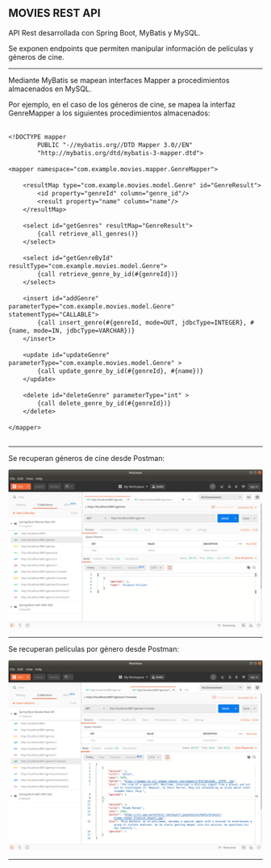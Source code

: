 MOVIES REST API 
--------------------------------------------------------------------------

API Rest desarrollada con Spring Boot, MyBatis y MySQL.

Se exponen endpoints que permiten manipular información de películas
y géneros de cine.

--------------------------------------------------------------------------

Mediante MyBatis se mapean interfaces Mapper a procedimientos almacenados
en MySQL. 

Por ejemplo, en el caso de los géneros de cine, se mapea la interfaz
GenreMapper a los siguientes procedimientos almacenados:

```

<!DOCTYPE mapper
        PUBLIC "-//mybatis.org//DTD Mapper 3.0//EN"
        "http://mybatis.org/dtd/mybatis-3-mapper.dtd">

<mapper namespace="com.example.movies.mapper.GenreMapper">

    <resultMap type="com.example.movies.model.Genre" id="GenreResult">
        <id property="genreId" column="genre_id"/>
        <result property="name" column="name"/>
    </resultMap>

    <select id="getGenres" resultMap="GenreResult">
        {call retrieve_all_genres()}
    </select>

    <select id="getGenreById" resultType="com.example.movies.model.Genre">
        {call retrieve_genre_by_id(#{genreId})}
    </select>

    <insert id="addGenre" parameterType="com.example.movies.model.Genre" statementType="CALLABLE">
        {call insert_genre(#{genreId, mode=OUT, jdbcType=INTEGER}, #{name, mode=IN, jdbcType=VARCHAR})}
    </insert>

    <update id="updateGenre" parameterType="com.example.movies.model.Genre" >
        {call update_genre_by_id(#{genreId}, #{name})}
    </update>

    <delete id="deleteGenre" parameterType="int" >
        {call delete_genre_by_id(#{genreId})}
    </delete>

</mapper>


```

--------------------------------------------------------------------------

Se recuperan géneros de cine desde Postman:

![Screenshot MySQLImages](screenshots/postman-get-all-genres.png)

--------------------------------------------------------------------------

Se recuperan películas por género desde Postman:

![Screenshot MySQLImages](screenshots/postman-get-movies-by-genre.png)

--------------------------------------------------------------------------